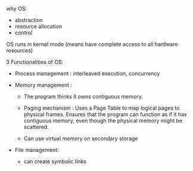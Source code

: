 why OS:

- abstraction
- resource allocation
- control

OS runs in kernel mode (means have complete access to all hardware resources)

3 Functionalities of OS:

- Process management : interleaved execution, concurrency
- Memory management :

  - The program thinks it owns contiguous memory.

  - Paging mechanism : Uses a Page Table to map logical pages to physical frames. Ensures that the program can function as if it has contiguous memory, even though the physical memory might be scattered.

  - Can use virtual memory on secondary storage

- File management:
  - can create symbolic links
